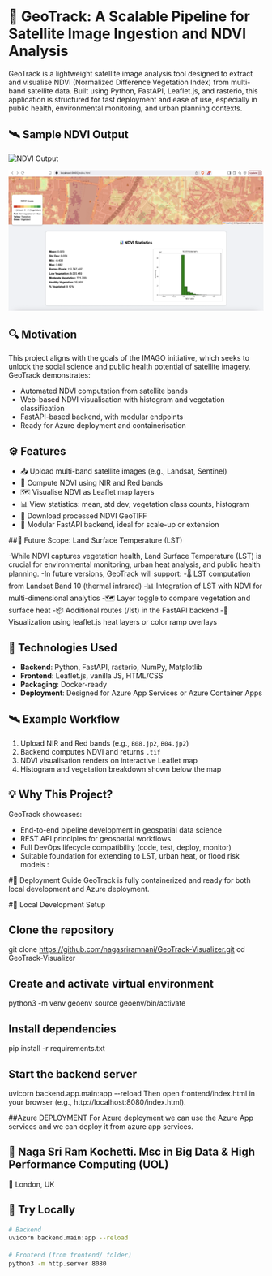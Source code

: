 # 🌱 GeoTrack: A Scalable Pipeline for Satellite Image Ingestion and NDVI Analysis

GeoTrack is a lightweight satellite image analysis tool designed to extract and visualise NDVI (Normalized Difference Vegetation Index) from multi-band satellite data. Built using Python, FastAPI, Leaflet.js, and rasterio, this application is structured for fast deployment and ease of use, especially in public health, environmental monitoring, and urban planning contexts.

## 🛰️ Sample NDVI Output
<img src="assets/image.png" alt="NDVI Output" width="600"/>

![NDVI Statistics](assets/stats.png)


## 🔍 Motivation

This project aligns with the goals of the IMAGO initiative, which seeks to unlock the social science and public health potential of satellite imagery. GeoTrack demonstrates:
- Automated NDVI computation from satellite bands
- Web-based NDVI visualisation with histogram and vegetation classification
- FastAPI-based backend, with modular endpoints
- Ready for Azure deployment and containerisation

## ⚙️ Features

- 📤 Upload multi-band satellite images (e.g., Landsat, Sentinel)
- 🌿 Compute NDVI using NIR and Red bands
- 🗺️ Visualise NDVI as Leaflet map layers
- 📊 View statistics: mean, std dev, vegetation class counts, histogram
- 📁 Download processed NDVI GeoTIFF
- 🧩 Modular FastAPI backend, ideal for scale-up or extension

##🔭 Future Scope: Land Surface Temperature (LST)

-While NDVI captures vegetation health, Land Surface Temperature (LST) is crucial for environmental monitoring, urban heat analysis, and public health planning.
-In future versions, GeoTrack will support:
-🌡️ LST computation from Landsat Band 10 (thermal infrared)
-📊 Integration of LST with NDVI for multi-dimensional analytics
-🗺️ Layer toggle to compare vegetation and surface heat
-📦 Additional routes (/lst) in the FastAPI backend
-📌 Visualization using leaflet.js heat layers or color ramp overlays


## 🚀 Technologies Used

- **Backend**: Python, FastAPI, rasterio, NumPy, Matplotlib
- **Frontend**: Leaflet.js, vanilla JS, HTML/CSS
- **Packaging**: Docker-ready
- **Deployment**: Designed for Azure App Services or Azure Container Apps

## 🛰 Example Workflow

1. Upload NIR and Red bands (e.g., `B08.jp2`, `B04.jp2`)
2. Backend computes NDVI and returns `.tif`
3. NDVI visualisation renders on interactive Leaflet map
4. Histogram and vegetation breakdown shown below the map

## 💡 Why This Project?

GeoTrack showcases:
- End-to-end pipeline development in geospatial data science
- REST API principles for geospatial workflows
- Full DevOps lifecycle compatibility (code, test, deploy, monitor)
- Suitable foundation for extending to LST, urban heat, or flood risk models
:

#🚀 Deployment Guide
GeoTrack is fully containerized and ready for both local development and Azure deployment.

#🧪 Local Development Setup
## Clone the repository
git clone https://github.com/nagasriramnani/GeoTrack-Visualizer.git
cd GeoTrack-Visualizer
## Create and activate virtual environment
python3 -m venv geoenv
source geoenv/bin/activate
## Install dependencies
pip install -r requirements.txt
## Start the backend server
uvicorn backend.app.main:app --reload
Then open frontend/index.html in your browser (e.g., http://localhost:8080/index.html).

##Azure DEPLOYMENT
For Azure deployment we can use the Azure App services and we can deploy it from azure app services.


## 👤  Naga Sri Ram Kochetti. Msc in Big Data & High Performance Computing (UOL)
📍 London, UK

## 🧪 Try Locally

```bash
# Backend
uvicorn backend.main:app --reload

# Frontend (from frontend/ folder)
python3 -m http.server 8080

